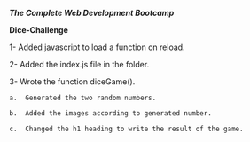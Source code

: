 ***The Complete Web Development Bootcamp***

**Dice-Challenge**

1-  Added javascript to load a function on reload.

2-  Added the index.js file in the folder.

3-  Wrote the function diceGame().

    a.  Generated the two random numbers.
    
    b.  Added the images according to generated number.
    
    c.  Changed the h1 heading to write the result of the game.
    
